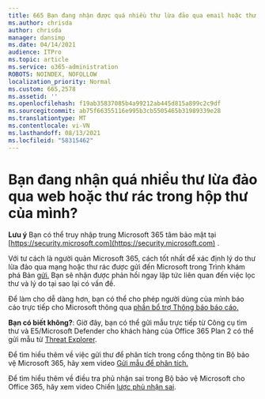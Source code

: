 ```yaml
---
title: 665 Bạn đang nhận được quá nhiều thư lừa đảo qua email hoặc thư rác trong hộp thư của mình?
ms.author: chrisda
author: chrisda
manager: dansimp
ms.date: 04/14/2021
audience: ITPro
ms.topic: article
ms.service: o365-administration
ROBOTS: NOINDEX, NOFOLLOW
localization_priority: Normal
ms.custom: 665,2578
ms.assetid: ''
ms.openlocfilehash: f19ab35837085b4a99212ab445d815a899c2c9df
ms.sourcegitcommit: ab75f66355116e995b3cb5505465b31989339e28
ms.translationtype: MT
ms.contentlocale: vi-VN
ms.lasthandoff: 08/13/2021
ms.locfileid: "58315462"
---
```

# <a name="are-you-receiving-too-much-phish-or-spam-in-your-mailbox"></a>Bạn đang nhận quá nhiều thư lừa đảo qua web hoặc thư rác trong hộp thư của mình?

**Lưu ý** Bạn có thể truy nhập trung Microsoft 365 tâm bảo mật tại [https://security.microsoft.com](https://security.microsoft.com) .

Với tư cách là người quản Microsoft 365, cách tốt nhất để xác định lý do thư lừa đảo qua mạng hoặc thư rác được gửi đến Microsoft trong Trình khám phá Bản [gửi.](https://security.microsoft.com/reportsubmission) Bạn sẽ nhận được phản hồi ngay lập tức liên quan đến việc lọc thư và lý do tại sao lại có vấn đề.

Để làm cho dễ dàng hơn, bạn có thể cho phép người dùng của mình báo cáo trực tiếp cho Microsoft thông qua [phần bổ trợ Thông báo báo cáo.](https://appsource.microsoft.com/product/office/WA104381180?src=office&tab=Overview)

**Bạn có biết không?**: Giờ [](https://security.microsoft.com/messagetrace) đây, bạn có thể gửi mẫu trực tiếp từ Công cụ tìm thư và E5/Microsoft Defender cho khách hàng của Office 365 Plan 2 có thể gửi mẫu từ [Threat Explorer](https://docs.microsoft.com/microsoft-365/security/office-365-security/threat-explorer).

Để tìm hiểu thêm về việc gửi thư để phân tích trong cổng thông tin Bộ bảo vệ Microsoft 365, hãy xem video [Gửi mẫu để phân tích.](https://go.microsoft.com/fwlink/?linkid=2166435)

Để tìm hiểu thêm về điều tra phủ nhận sai trong Bộ bảo vệ Microsoft cho Office 365, hãy xem video Chiến [lược phủ nhận sai](https://go.microsoft.com/fwlink/?linkid=2166434).
